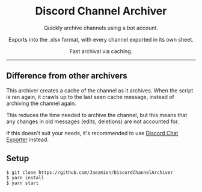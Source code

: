 <div align="center">

# Discord Channel Archiver

Quickly archive channels using a bot account.

Exports into the .xlsx format, with every channel exported in its own sheet.

Fast archival via caching.

</div>

<hr>

## Difference from other archivers

This archiver creates a cache of the channel as it archives. When the script is ran again, it crawls up to the last seen cache message, instead of archiving the channel again.

This reduces the time needed to archive the channel, but this means that any changes in old messages (edits, deletions) are not accounted for.

If this doesn't suit your needs, it's recommended to use [Discord Chat Exporter](https://github.com/Tyrrrz/DiscordChatExporter) instead.

## Setup

```
$ git clone https://github.com/Jaezmien/DiscordChannelArchiver
$ yarn install
$ yarn start
```
